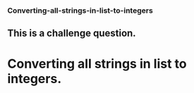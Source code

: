 ### Converting-all-strings-in-list-to-integers
## This is a challenge question.
# Converting all strings in list to integers.
